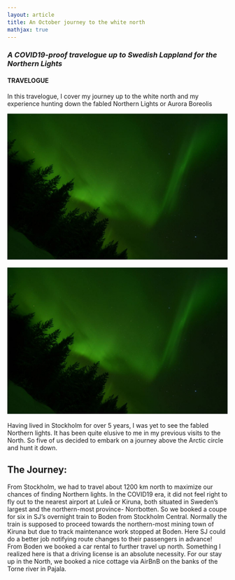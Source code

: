 ```yaml
---
layout: article
title: An October journey to the white north
mathjax: true
---
```

### *A COVID19-proof travelogue up to Swedish Lappland for the Northern Lights*

#### **TRAVELOGUE**
In this travelogue, I cover my journey up to the white north and my experience hunting down the fabled Northern Lights or Aurora Boreolis

<img class="image image--sm" src="image1.JPG"/>

![This is an image](image1.JPG)



Having lived in Stockholm for over 5 years, I was yet to see the fabled Northern lights. It has been quite elusive to me in my previous visits to the North. So five of us decided to embark on a journey above the Arctic circle and hunt it down.

## The Journey:
From Stockholm, we had to travel about 1200 km north to maximize our chances of finding Northern lights. In the COVID19 era, it did not feel right to fly out to the nearest airport at Luleå or Kiruna, both situated in Sweden’s largest and the northern-most province- Norrbotten. So we booked a coupe for six in SJ’s overnight train to Boden from Stockholm Central. Normally the train is supposed to proceed towards the northern-most mining town of Kiruna but due to track maintenance work stopped at Boden. Here SJ could do a better job notifying route changes to their passengers in advance! From Boden we booked a car rental to further travel up north. Something I realized here is that a driving license is an absolute necessity. For our stay up in the North, we booked a nice cottage via AirBnB on the banks of the Torne river in Pajala.


